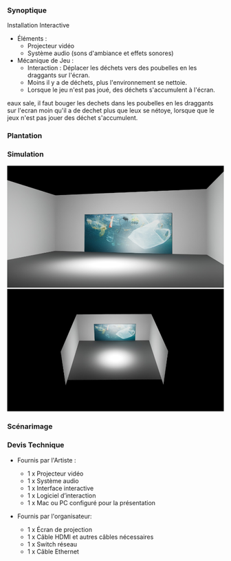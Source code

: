 ### Synoptique
Installation Interactive
  * Éléments :
    - Projecteur vidéo
    - Système audio (sons d'ambiance et effets sonores)
  * Mécanique de Jeu :
    - Interaction : Déplacer les déchets vers des poubelles en les draggants sur l'écran.
    - Moins il y a de déchets, plus l'environnement se nettoie.
    - Lorsque le jeu n'est pas joué, des déchets s'accumulent à l'écran.

eaux sale, il faut bouger les dechets dans les poubelles en les draggants sur l'ecran moin qu'il a de dechet plus que leux se nétoye, lorsque que le jeux n'est pas jouer des déchet s'accumulent.

### Plantation



### Simulation
![Alt text](./assets/image_scenario.jpg)
![Alt text](./assets/image_scenario_top.jpg)


### Scénarimage



### Devis Technique
 * Fournis par l'Artiste :
   - 1 x Projecteur vidéo
   - 1 x Système audio
   - 1 x Interface interactive
   - 1 x Logiciel d’interaction
   - 1 x Mac ou PC configuré pour la présentation
  
 * Fournis par l'organisateur:
   - 1 x Écran de projection
   - 1 x Câble HDMI et autres câbles nécessaires
   - 1 x Switch réseau
   - 1 x Câble Ethernet
